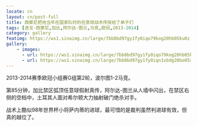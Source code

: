 ```yaml
---
locate: cn
layout: cn/post-full
title: 西蒙尼把他当年在国家队时的任意球战术传授给了弟子们
tags: [迭戈·西蒙尼,加比,阿尔达·图兰,马竞,欧冠,2013-2014]
category: gallery
featimg: https://ws1.sinaimg.cn/large/7bb8bd97gy1fy0iqo79kog20hb05ku0z.gif
gallery:
    - images:
      - url: https://ws1.sinaimg.cn/large/7bb8bd97gy1fy0iqo79kog20hb05ku0z.gif
      - url: https://ws1.sinaimg.cn/large/7bb8bd97gy1fy0iqn1vbdg20bo05xu0z.gif
---
```


2013-2014赛季欧冠小组赛G组第2轮，波尔图1-2马竞。

第85分钟，加比禁区弧顶任意球假射真传，阿尔达-图兰从人墙中闪出，在禁区右侧的空档中，土耳其人面对希尔顿大力抽射破门绝杀对手。

战术上酷似98年世界杯小将萨内蒂的进球，最可惜的是裁判虽然判进球有效，但真的越位了。